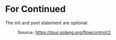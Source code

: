 # For Continued

The init and post statement are optional.

> **Source:** https://tour.golang.org/flowcontrol/2
